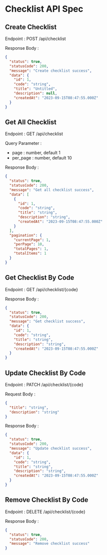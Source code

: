 # Checklist API Spec

## Create Checklist

Endpoint : POST /api/checklist

Response Body :

```json
{
  "status": true,
  "statusCode": 200,
  "message": "Create checklist success",
  "data": {
    "id": 1,
    "code": "string",
    "title": "Untitled",
    "description": null,
    "createdAt": "2023-09-15T08:47:55.000Z"
  }
}
```

## Get All Checklist

Endpoint : GET /api/checklist

Query Parameter :

- page : number, default 1
- per_page : number, default 10

Response Body :

```json
{
  "status": true,
  "statusCode": 200,
  "message": "Get all checklist success",
  "data": [
    {
      "id": 1,
      "code": "string",
      "title": "string",
      "description": "string",
      "createdAt": "2023-09-15T08:47:55.000Z"
    }
  ],
  "pagination": {
    "currentPage": 1,
    "perPage": 10,
    "totalPages": 1,
    "totalItems": 1
  }
}
```

## Get Checklist By Code

Endpoint : GET /api/checklist/{code}

Response Body :

```json
{
  "status": true,
  "statusCode": 200,
  "message": "Get checklist success",
  "data": {
    "id": 1,
    "code": "string",
    "title": "string",
    "description": "string",
    "createdAt": "2023-09-15T08:47:55.000Z"
  }
}
```

## Update Checklist By Code

Endpoint : PATCH /api/checklist/{code}

Request Body :

```json
{
  "title": "string",
  "description": "string"
}
```

Response Body :

```json
{
  "status": true,
  "statusCode": 200,
  "message": "Update checklist success",
  "data": {
    "id": 1,
    "code": "string",
    "title": "string",
    "description": "string",
    "createdAt": "2023-09-15T08:47:55.000Z"
  }
}
```

## Remove Checklist By Code

Endpoint : DELETE /api/checklist/{code}

Response Body :

```json
{
  "status": true,
  "statusCode": 200,
  "message": "Remove checklist success"
}
```
